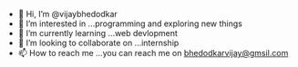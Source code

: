  - 👋 Hi, I’m @vijaybhedodkar
- 👀 I’m interested in ...programming and exploring new things
- 🌱 I’m currently learning ...web devlopment
- 💞️ I’m looking to collaborate on ...internship
- 📫 How to reach me ...you can reach me on bhedodkarvijay@gmsil.com

<!---
vijaybhedodkar/vijaybhedodkar is a ✨ special ✨ repository because its `README.md` (this file) appears on your GitHub profile.
You can click the Preview link to take a look at your changes.
--->
